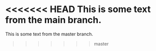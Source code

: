 <<<<<<< HEAD
This is some text from the main branch.
=======
This is some text from the master branch.
>>>>>>> master
